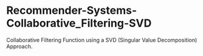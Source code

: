 # Recommender-Systems-Collaborative_Filtering-SVD
Collaborative Filtering Function using a SVD (Singular Value Decomposition) Approach.
